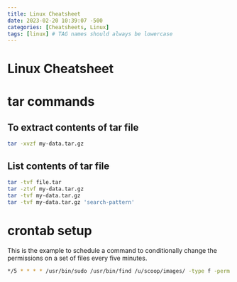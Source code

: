 ```yaml
---
title: Linux Cheatsheet 
date: 2023-02-20 10:39:07 -500
categories: [Cheatsheets, Linux]
tags: [linux] # TAG names should always be lowercase
---
```

# Linux Cheatsheet

# tar commands

## To extract contents of tar file

```bash
tar -xvzf my-data.tar.gz 
```

## List contents of tar file

```bash
tar -tvf file.tar
tar -ztvf my-data.tar.gz
tar -tvf my-data.tar.gz
tar -tvf my-data.tar.gz 'search-pattern'
```

# crontab setup

This is the example to schedule a command to conditionally change the permissions on a set of files every five minutes.

```bash
*/5 * * * * /usr/bin/sudo /usr/bin/find /u/scoop/images/ -type f -perm 644 -exec chmod 666 {} \;
```